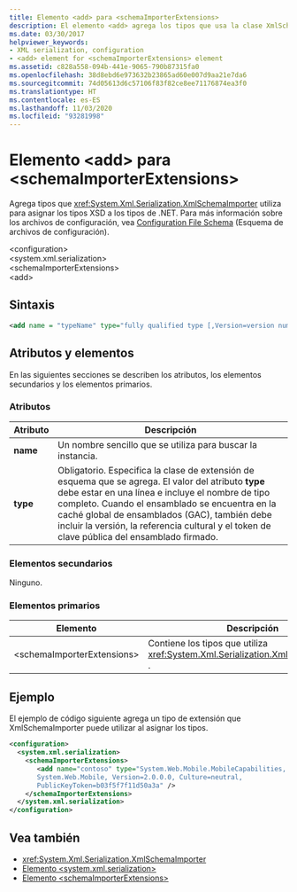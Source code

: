 ```yaml
---
title: Elemento <add> para <schemaImporterExtensions>
description: El elemento <add> agrega los tipos que usa la clase XmlSchemaImporter para asignar tipos XSD a tipos de .NET.
ms.date: 03/30/2017
helpviewer_keywords:
- XML serialization, configuration
- <add> element for <schemaImporterExtensions> element
ms.assetid: c828a558-094b-441e-9065-790b87315fa0
ms.openlocfilehash: 38d8ebd6e973632b23865ad60e007d9aa21e7da6
ms.sourcegitcommit: 74d05613d6c57106f83f82ce8ee71176874ea3f0
ms.translationtype: HT
ms.contentlocale: es-ES
ms.lasthandoff: 11/03/2020
ms.locfileid: "93281998"
---
```

# <a name="add-element-for-schemaimporterextensions"></a>Elemento \<add> para \<schemaImporterExtensions>

Agrega tipos que <xref:System.Xml.Serialization.XmlSchemaImporter> utiliza para asignar los tipos XSD a los tipos de .NET. Para más información sobre los archivos de configuración, vea [Configuration File Schema](../../framework/configure-apps/file-schema/index.md) (Esquema de archivos de configuración).  
  
\<configuration>  
\<system.xml.serialization>  
\<schemaImporterExtensions>  
\<add>  
  
## <a name="syntax"></a>Sintaxis  
  
```xml  
<add name = "typeName" type="fully qualified type [,Version=version number] [,Culture=culture] [,PublicKeyToken= token]"/>  
```  
  
## <a name="attributes-and-elements"></a>Atributos y elementos  
 En las siguientes secciones se describen los atributos, los elementos secundarios y los elementos primarios.  
  
### <a name="attributes"></a>Atributos  
  
|Atributo|Descripción|  
|---------------|-----------------|  
|**name**|Un nombre sencillo que se utiliza para buscar la instancia.|  
|**type**|Obligatorio. Especifica la clase de extensión de esquema que se agrega. El valor del atributo **type** debe estar en una línea e incluye el nombre de tipo completo. Cuando el ensamblado se encuentra en la caché global de ensamblados (GAC), también debe incluir la versión, la referencia cultural y el token de clave pública del ensamblado firmado.|  
  
### <a name="child-elements"></a>Elementos secundarios  
 Ninguno.  
  
### <a name="parent-elements"></a>Elementos primarios  
  
|Elemento|Descripción|  
|-------------|-----------------|  
|\<schemaImporterExtensions>|Contiene los tipos que utiliza <xref:System.Xml.Serialization.XmlSchemaImporter> .|  
  
## <a name="example"></a>Ejemplo  
 El ejemplo de código siguiente agrega un tipo de extensión que XmlSchemaImporter puede utilizar al asignar los tipos.  
  
```xml  
<configuration>  
  <system.xml.serialization>  
    <schemaImporterExtensions>  
       <add name="contoso" type="System.Web.Mobile.MobileCapabilities,
       System.Web.Mobile, Version=2.0.0.0, Culture=neutral,
       PublicKeyToken=b03f5f7f11d50a3a" />
    </schemaImporterExtensions>  
  </system.xml.serialization>  
</configuration>  
```  
  
## <a name="see-also"></a>Vea también

- <xref:System.Xml.Serialization.XmlSchemaImporter>
- [Elemento \<system.xml.serialization>](system-xml-serialization-element.md)
- [Elemento \<schemaImporterExtensions>](schemaimporterextensions-element.md)
